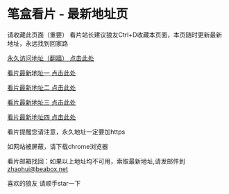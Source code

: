 # 笔盒看片 - 最新地址页

请收藏此页面（重要）
看片站长建议狼友Ctrl+D收藏本页面，本页随时更新最新地址，永远找到回家路

[永久访问地址（翻牆） 点击此处](https://beabox.net/)

[看片最新地址一 点击此处](https://2b8d1c7h8c5.shop)

[看片最新地址二 点击此处](https://2q1k7h7s6v0.shop)

[看片最新地址三 点击此处](https://2p3j4h8h4g7.shop)

[看片最新地址四 点击此处](https://2y3a6y3f0f7.shop)

看片提醒您请注意，永久地址一定要加https

如网站被屏蔽，请下载chrome浏览器

看片邮箱找回：如果以上地址均不可用，索取最新地址,请发邮件到 zhaohui@beabox.net

喜欢的狼友 请顺手star一下